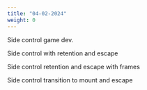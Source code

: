 ```yaml
---
title: "04-02-2024"
weight: 0
---
```


Side control game dev.

Side control with retention and escape

Side control retention and escape with frames

Side control transition to mount and escape